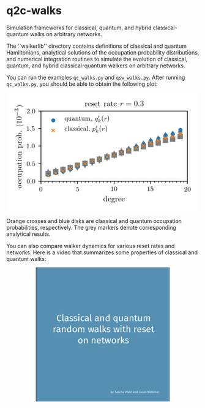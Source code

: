 # q2c-walks

Simulation frameworks for classical, quantum, and hybrid classical-quantum walks on arbitrary networks.

The ``walkerlib'' directory contains definitions of classical and quantum Hamiltonians, analytical solutions of the occupation probability distributions, and numerical integration routines to simulate the evolution of classical, quantum, and hybrid classical-quantum walkers on arbitrary networks.

You can run the examples ``qc_walks.py`` and ``qsw_walks.py``. After running ``qc_walks.py``, you should be able to obtain the following plot: 

<p align="center">
  <img src="qc_plot.png">
</p>

Orange crosses and blue disks are classical and quantum occupation probabilities, respectively. The grey markers denote corresponding analytical results.

You can also compare walker dynamics for various reset rates and networks. Here is a video that summarizes some properties of classical and quantum walks:

<p align="center">
  <a href = "https://vimeo.com/429312302"> <img src="vimeo.png" width = "350"> </a>
</p>
